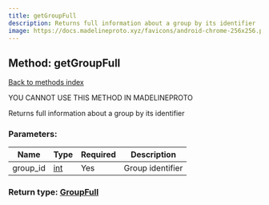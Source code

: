 ```yaml
---
title: getGroupFull
description: Returns full information about a group by its identifier
image: https://docs.madelineproto.xyz/favicons/android-chrome-256x256.png
---
```

## Method: getGroupFull  
[Back to methods index](index.md)


YOU CANNOT USE THIS METHOD IN MADELINEPROTO


Returns full information about a group by its identifier

### Parameters:

| Name     |    Type       | Required | Description |
|----------|---------------|----------|-------------|
|group\_id|[int](../types/int.md) | Yes|Group identifier|


### Return type: [GroupFull](../types/GroupFull.md)

